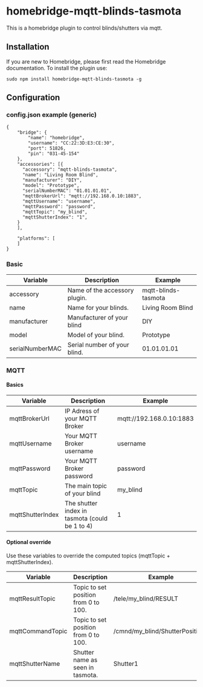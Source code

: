 # homebridge-mqtt-blinds-tasmota
This is a homebridge plugin to control blinds/shutters via mqtt.

## Installation

If you are new to Homebridge, please first read the Homebridge documentation. To install the plugin use:
```
sudo npm install homebridge-mqtt-blinds-tasmota -g
```

## Configuration

### config.json example (generic)
```
{
    "bridge": {
        "name": "homebridge",
        "username": "CC:22:3D:E3:CE:30",
        "port": 51826,
        "pin": "031-45-154"
    },
    "accessories": [{
      "accessory": "mqtt-blinds-tasmota",
      "name": "Living Room Blind",
      "manufacturer": "DIY",
      "model": "Prototype",
      "serialNumberMAC": "01.01.01.01",
      "mqttBrokerUrl": "mqtt://192.168.0.10:1883",
      "mqttUsername": "username",
      "mqttPassword": "password",
      "mqttTopic": "my_blind",
      "mqttShutterIndex": "1",
    }
    ],

    "platforms": [
    ]
}
```
### Basic
| Variable | Description | Example |
| --- | --- | --- |
| accessory | Name of the accessory plugin. | mqtt-blinds-tasmota |
| name | Name for your blinds. | Living Room Blind |
| manufacturer | Manufacturer of your blind | DIY |
| model | Model of your blind. | Prototype |
| serialNumberMAC | Serial number of your blind. | 01.01.01.01 |

### MQTT
#### Basics
| Variable | Description | Example |
| --- | --- | --- |
| mqttBrokerUrl| IP Adress of your MQTT Broker | mqtt://192.168.0.10:1883 |
| mqttUsername | Your MQTT Broker username | username |
| mqttPassword | Your MQTT Broker password | password|
| mqttTopic | The main topic of your blind | my_blind |
| mqttShutterIndex | The shutter index in tasmota (could be 1 to 4) | 1 |

#### Optional override
Use these variables to override the computed topics (mqttTopic + mqttShutterIndex). 

| Variable | Description | Example | Default Value
| --- | --- | --- | --- |
| mqttResultTopic | Topic to set position from 0 to 100. | /tele/my_blind/RESULT | /tele/{mqttTopic}/RESULT |
| mqttCommandTopic | Topic to set position from 0 to 100. | /cmnd/my_blind/ShutterPosition1 | /cmnd/{mqttTopic}/ShutterPosition{mqttShutterIndex} |
| mqttShutterName | Shutter name as seen in tasmota. | Shutter1 | Shutter{mqttShutterIndex} |
